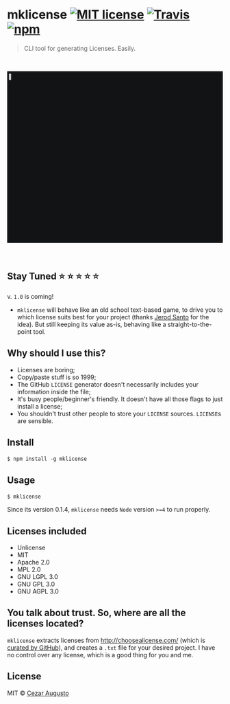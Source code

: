 # mklicense [![MIT license](https://img.shields.io/badge/mit-license-orange.svg)](https://opensource.org/licenses/MIT) [![Travis](https://img.shields.io/travis/cezaraugusto/mklicense.svg)](http://github.com/cezaraugusto/mklicense) [![npm](https://img.shields.io/npm/dt/mklicense.svg?maxAge=2592000)](https://www.npmjs.com/package/mklicense)

> CLI tool for generating Licenses. Easily.

<br>
<p align="center"><img src="demo.gif" width="640" height="400"></p>
<br>

## Stay Tuned :star: :star: :star: :star: :star: 

v. `1.0` is coming!

* `mklicense` will behave like an old school text-based game, to drive you to which license suits best for your project (thanks [Jerod Santo](https://github.com/jerodsanto) for the idea). But still keeping its value as-is, behaving like a straight-to-the-point tool.


## Why should I use this?

* Licenses are boring;
* Copy/paste stuff is so 1999;
* The GitHub `LICENSE` generator doesn't necessarily includes your information inside the file;
* It's busy people/beginner's friendly. It doesn't have all those flags to just install a license;
* You shouldn't trust other people to store your `LICENSE` sources. `LICENSE`s are sensible.


## Install

```
$ npm install -g mklicense
```


## Usage

```
$ mklicense
```

Since its version 0.1.4, `mklicense` needs `Node` version `>=4` to run properly.


## Licenses included

* Unlicense
* MIT
* Apache 2.0
* MPL 2.0
* GNU LGPL 3.0
* GNU GPL 3.0
* GNU AGPL 3.0


## You talk about trust. So, where are all the licenses located?

`mklicense` extracts licenses from http://choosealicense.com/ (which is [curated by GitHub](http://choosealicense.com/about/)), and creates a `.txt` file for your desired project. I have no control over any license, which is a good thing for you and me.


## License

MIT © [Cezar Augusto](http://cezaraugusto.net)
